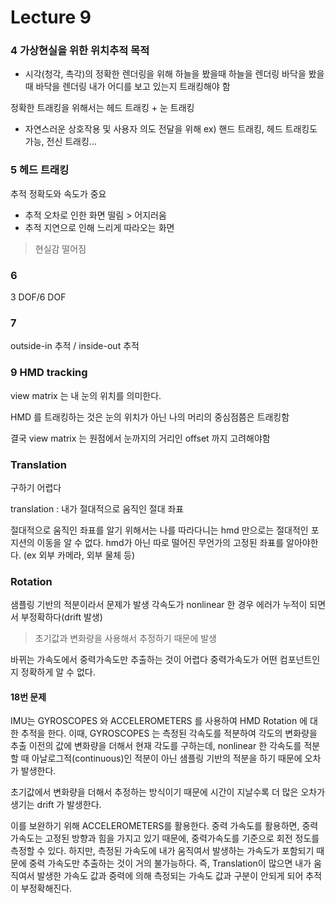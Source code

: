 # Lecture 9

### 4 가상현실을 위한 위치추적 목적
- 시각(청각, 촉각)의 정확한 렌더링을 위해
하늘을 봤을때 하늘을 렌더링
바닥을 봤을때 바닥을 렌더링
내가 어디를 보고 있는지 트래킹해야 함

정확한 트래킹을 위해서는 헤드 트래킹 + 눈 트래킹

- 자연스러운 상호작용 및 사용자 의도 전달을 위해
ex) 핸드 트래킹, 헤드 트래킹도 가능, 전신 트래킹...

### 5 헤드 트래킹
추적 정확도와 속도가 중요
- 추적 오차로 인한 화면 떨림 > 어지러움
- 추적 지연으로 인해 느리게 따라오는 화면 
> 현실감 떨어짐

### 6
3 DOF/6 DOF

### 7
outside-in 추적 / inside-out 추적

### 9 HMD tracking
view matrix 는 내 눈의 위치를 의미한다.

HMD 를 트래킹하는 것은 눈의 위치가 아닌
나의 머리의 중심점쯤은 트래킹함

결국 view matrix 는 원점에서 눈까지의 거리인 offset 까지 고려해야함

### Translation
구하기 어렵다

translation : 내가 절대적으로 움직인 절대 좌표

절대적으로 움직인 좌표를 알기 위해서는
나를 따라다니는 hmd 만으로는 절대적인 포지션의 이동을 알 수 없다.
hmd가 아닌 따로 떨어진 무언가의 고정된 좌표를 알아야한다.
(ex 외부 카메라, 외부 물체 등)


### Rotation
샘플링 기반의 적분이라서 문제가 발생
각속도가 nonlinear 한 경우 에러가 누적이 되면서 부정확하다(drift 발생)
> 초기값과 변화량을 사용해서 추정하기 때문에 발생

바뀌는 가속도에서 중력가속도만 추출하는 것이 어렵다
중력가속도가 어떤 컴포넌트인지 정확하게 알 수 없다.



#### 18번 문제
 IMU는 GYROSCOPES 와 ACCELEROMETERS 를 사용하여 HMD Rotation 에 대한 추적을 한다. 
 이때, GYROSCOPES 는 측정된 각속도를 적분하여 각도의 변화량을 추출 이전의 값에 변화량을
  더해서 현재 각도를 구하는데, nonlinear 한 각속도를 적분할 때 아날로그적(continuous)인 
  적분이 아닌 샘플링 기반의 적분을 하기 때문에 오차가 발생한다. 
 
초기값에서 변화량을 더해서 추정하는 방식이기 때문에 시간이 지날수록 
더 많은 오차가 생기는 drift 가 발생한다. 

이를 보완하기 위해 ACCELEROMETERS를 활용한다. 
중력 가속도를 활용하면, 중력 가속도는 고정된 방향과 힘을 가지고 있기 때문에,
 중력가속도를 기준으로 회전 정도를 측정할 수 있다. 하지만, 
 측정된 가속도에 내가 움직여서 발생하는 가속도가 포함되기 때문에 
 중력 가속도만 추출하는 것이 거의 불가능하다. 
 즉, Translation이 많으면 내가 움직여서 발생한 가속도 값과 중력에 의해 측정되는 
 가속도 값과 구분이 안되게 되어 추적이 부정확해진다.